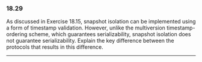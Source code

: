 ### 18.29

As discussed in Exercise 18.15, snapshot isolation can be implemented using
a form of timestamp validation. However, unlike the multiversion timestamp-
ordering scheme, which guarantees serializability, snapshot isolation does not
guarantee serializability. Explain the key difference between the protocols that
results in this difference.

---